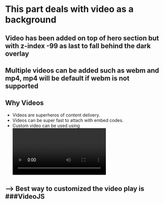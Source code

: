 # This part deals with video as a background

## Video has been added on top of hero section but with z-index -99 as last to fall behind the dark overlay

## Multiple videos can be added such as webm and mp4, mp4 will be default if webm is not supported

## Why Videos

- Videos are superheros of content delivery.
- Videos can be super fast to attach with embed codes.
- Custom video can be used using <video> tag with multiple <source>
  - controls such as autoplay, muted, loop go to <video autoplay loop muted>
  - src="../videoname" and type="video/webm" goes to <source>

## --> Best way to customized the video play is ###VideoJS
